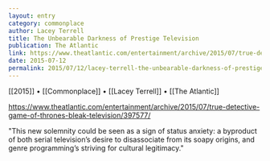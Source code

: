 ```yaml
---
layout: entry
category: commonplace
author: Lacey Terrell
title: The Unbearable Darkness of Prestige Television
publication: The Atlantic
link: https://www.theatlantic.com/entertainment/archive/2015/07/true-detective-game-of-thrones-bleak-television/397577/
date: 2015-07-12
permalink: 2015/07/12/lacey-terrell-the-unbearable-darkness-of-prestige-television
---
```


[[2015]] • [[Commonplace]] • [[Lacey Terrell]] • [[The Atlantic]] 

https://www.theatlantic.com/entertainment/archive/2015/07/true-detective-game-of-thrones-bleak-television/397577/

"This new solemnity could be seen as a sign of status anxiety: a byproduct of both serial television’s desire to disassociate from its soapy origins, and genre programming’s striving for cultural legitimacy."

 
